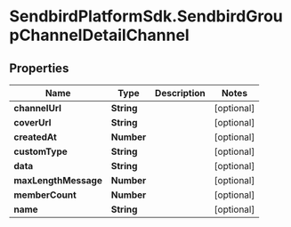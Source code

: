 # SendbirdPlatformSdk.SendbirdGroupChannelDetailChannel

## Properties

Name | Type | Description | Notes
------------ | ------------- | ------------- | -------------
**channelUrl** | **String** |  | [optional] 
**coverUrl** | **String** |  | [optional] 
**createdAt** | **Number** |  | [optional] 
**customType** | **String** |  | [optional] 
**data** | **String** |  | [optional] 
**maxLengthMessage** | **Number** |  | [optional] 
**memberCount** | **Number** |  | [optional] 
**name** | **String** |  | [optional] 


